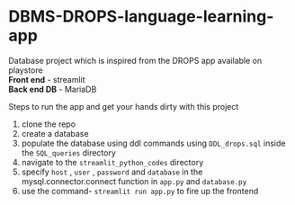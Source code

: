 # DBMS-DROPS-language-learning-app

Database project which is inspired from the DROPS app available on playstore <br>
**Front end** - streamlit <br>
**Back end DB** - MariaDB <br>

Steps to run the app and get your hands dirty with this project <br>
1. clone the repo
2. create a database 
3. populate the database using ddl commands using `DDL_drops.sql` inside the `SQL_queries` directory <br>
4. navigate to the `streamlit_python_codes` directory <br>
5. specify `host` , `user` , `password` and `database` in the mysql.connector.connect function in `app.py` and `database.py` <br>
5. use the command- `streamlit run app.py` to fire up the frontend
